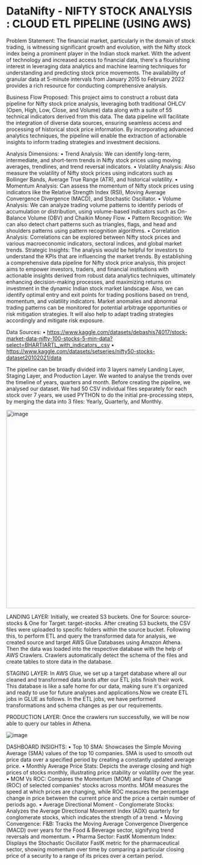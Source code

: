 # DataNifty - NIFTY STOCK ANALYSIS : CLOUD ETL PIPELINE (USING AWS)

Problem Statement: The financial market, particularly in the domain of stock trading, is witnessing significant growth and evolution, with the Nifty stock index being a prominent player in the Indian stock market. With the advent of technology and increased access to financial data, there's a flourishing interest in leveraging data analytics and machine learning techniques for understanding and predicting stock price movements. The availability of granular data at 5-minute intervals from January 2015 to February 2022 provides a rich resource for conducting comprehensive analysis.

Business Flow Proposed: This project aims to construct a robust data pipeline for Nifty stock price analysis, leveraging both traditional OHLCV (Open, High, Low, Close, and Volume) data along with a suite of 55 technical indicators derived from this data. The data pipeline will facilitate the integration of diverse data sources, ensuring seamless access and processing of historical stock price information. By incorporating advanced analytics techniques, the pipeline will enable the extraction of actionable insights to inform trading strategies and investment decisions.

Analysis Dimensions:
• Trend Analysis: We can identify long-term, intermediate, and short-term trends in Nifty stock prices using moving averages, trendlines, and trend reversal indicators.
• Volatility Analysis: Also measure the volatility of Nifty stock prices using indicators such as Bollinger Bands, Average True Range (ATR), and historical volatility.
• Momentum Analysis: Can assess the momentum of Nifty stock prices using indicators like the Relative Strength Index (RSI), Moving Average Convergence Divergence (MACD), and Stochastic Oscillator.
• Volume Analysis: We can analyze trading volume patterns to identify periods of accumulation or distribution, using volume-based indicators such as On-Balance Volume (OBV) and Chaikin Money Flow.
• Pattern Recognition: We can also detect chart patterns such as triangles, flags, and head and shoulders patterns using pattern recognition algorithms.
• Correlation Analysis: Correlations can be explored between Nifty stock prices and various macroeconomic indicators, sectoral indices, and global market trends.
Strategic Insights: The analysis would be helpful for investors to understand the KPIs that are influencing the market trends. By establishing a comprehensive data pipeline for Nifty stock price analysis, this project aims to empower investors, traders, and financial institutions with actionable insights derived from robust data analytics techniques, ultimately enhancing decision-making processes, and maximizing returns on investment in the dynamic Indian stock market landscape. Also, we can identify optimal entry and exit points for trading positions based on trend, momentum, and volatility indicators. Market anomalies and abnormal trading patterns can be monitored for potential arbitrage opportunities or risk mitigation strategies. It will also help to adapt trading strategies accordingly and mitigate risk exposure.


Data Sources:
• https://www.kaggle.com/datasets/debashis74017/stock-market-data-nifty-100-stocks-5-min-data?select=BHARTIARTL_with_indicators_.csv
• https://www.kaggle.com/datasets/setseries/nifty50-stocks-dataset20102021/data



The pipeline can be broadly divided into 3 layers namely Landing Layer, Staging Layer, and Production Layer. We wanted to analyse the trends over the timeline of years, quarters and month.
Before creating the pipeline, we analysed our dataset. We had 50 CSV individual files separately for each stock over 7 years, we used PYTHON to do the initial pre-processing steps, by merging the data into 3 files: Yearly, Quarterly, and Monthly.

<img width="526" alt="image" src="https://github.com/ysreeja/DataNifty-/assets/163582984/79b7719f-31fa-465a-93a0-8eee927648d6">


LANDING LAYER:
Initially, we created S3 buckets.
One for Source: source-stocks & One for Target: target-stocks.
After creating S3 buckets, the CSV files were uploaded to specific folders within the source bucket. Following this, to perform ETL and query the transformed data for analysis, we created source and target AWS Glue Databases using Amazon Athena. Then the data was loaded into the respective database with the help of AWS Crawlers. Crawlers automatically detect the schema of the files and create tables to store data in the database.


STAGING LAYER:
In AWS Glue, we set up a target database where all our cleaned and transformed data lands after our ETL jobs finish their work. This database is like a safe home for our data, making sure it's organized and ready to use for future analyses and applications.Now we create ETL jobs in GLUE as follows. In the ETL jobs, we have performed transformations and schema changes as per our requirements.

PRODUCTION LAYER:
Once the crawlers run successfully, we will be now able to query our tables in Athena. 

![image](https://github.com/ysreeja/DataNifty-/assets/163582984/113d7daa-d8e8-485c-8503-4bbcc13a89c8)

DASHBOARD INSIGHTS:
• Top 10 SMA: Showcases the Simple Moving Average (SMA) values of the top 10 companies. SMA is used to smooth out price data over a specified period by creating a constantly updated average price.
• Monthly Average Price Stats: Depicts the average closing and high prices of stocks monthly, illustrating price stability or volatility over the year.
• MOM Vs ROC: Compares the Momentum (MOM) and Rate of Change (ROC) of selected companies' stocks across months. MOM measures the speed at which prices are changing, while ROC measures the percentage change in price between the current price and the price a certain number of periods ago.
• Average Directional Moment - Conglomerate Stocks: Analyzes the Average Directional Movement Index (ADX) quarterly for conglomerate stocks, which indicates the strength of a trend.
• Moving Convergence: F&B: Tracks the Moving Average Convergence Divergence (MACD) over years for the Food & Beverage sector, signifying trend reversals and momentum.
• Pharma Sector: FastK Momentum Index: Displays the Stochastic Oscillator FastK metric for the pharmaceutical sector, showing momentum over time by comparing a particular closing price of a security to a range of its prices over a certain period.

